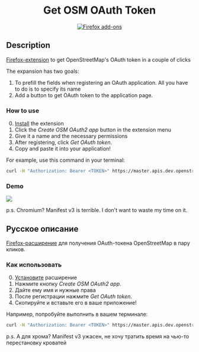 
<h1 align="center">Get OSM OAuth Token</h1>
<p align="center">
  <a href="https://addons.mozilla.org/en-US/firefox/addon/get-osm-oauth-token">
    <img src="https://i.imgur.com/dvof8rG.png" alt="Firefox add-ons"></a>
</p>

## Description
[Firefox-extension](https://addons.mozilla.org/en/firefox/addon/get-osm-oauth-token/) to get OpenStreetMap's OAuth token in a couple of clicks

The expansion has two goals:

1. To prefill the fields when registering an OAuth application. All you have to do is to specify its name
2. Add a button to get OAuth token to the application page.

### How to use

0. [Install](https://addons.mozilla.org/en/firefox/addon/get-osm-oauth-token/) the extension
1. Click the _Create OSM OAuth2 app_ button in the extension menu
2. Give it a name and the necessary permissions
3. After registering, click _Get OAuth token_.
4. Copy and paste it into your application!

For example, use this command in your terminal: 
```bash
curl -H "Authorization: Bearer <TOKEN>" https://master.apis.dev.openstreetmap.org/api/0.6/user/details.json
```

### Demo
<img src="https://pdf.trickyfoxy.ru/get-osm-token-extenstion.webp">
</details>

p.s. Chromium? Manifest v3 is terrible. I don't want to waste my time on it.

## Русское описание

[Firefox-расширение](https://addons.mozilla.org/ru/firefox/addon/get-osm-oauth-token/) для получения OAuth-токена OpenStreetMap в пару кликов.

### Как использовать

0. [Установите](https://addons.mozilla.org/ru/firefox/addon/get-osm-oauth-token/) расширение
1. Нажмите кнопку _Create OSM OAuth2 app_.
2. Дайте ему имя и нужные права
3. После регистрации нажмите _Get OAuth token_.
4. Скопируйте и вставьте его в ваше приложение!  

Например, попробуйте выполнить в вашем терминале:
```bash
curl -H "Authorization: Bearer <TOKEN>" https://master.apis.dev.openstreetmap.org/api/0.6/user/details.json
```

p.s. А для хрома? Manifest v3 ужасен, не хочу тратить время на чью-то перестановку кроватей

